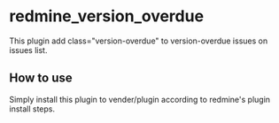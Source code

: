 redmine_version_overdue
===========================

This plugin add class="version-overdue" to version-overdue issues on issues list.


How to use
-----------------------

Simply install this plugin to vender/plugin according to redmine's plugin install steps.


